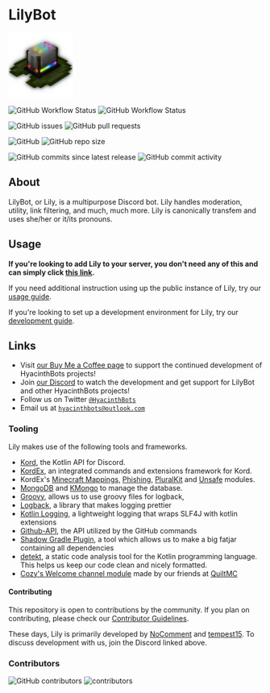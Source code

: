 # LilyBot

<img src="docs/lily-logo-transparent.png" alt="The LilyBot Logo" style="width: 128px"/>

![GitHub Workflow Status](https://img.shields.io/github/workflow/status/HyacinthBots/LilyBot/Build%20Only?label=Build%20Only) ![GitHub Workflow Status](https://img.shields.io/github/workflow/status/HyacinthBots/LilyBot/Build%20&%20Deploy?label=Build%20and%20Deploy)

![GitHub issues](https://img.shields.io/github/issues/HyacinthBots/LilyBot?label=Issues) ![GitHub pull requests](https://img.shields.io/github/issues-pr/HyacinthBots/LilyBot?label=Pull%20Requests)

![GitHub](https://img.shields.io/github/license/HyacinthBots/LilyBot?label=License) ![GitHub repo size](https://img.shields.io/github/repo-size/HyacinthBots/LilyBot?label=Repository%20Size)

![GitHub commits since latest release](https://img.shields.io/github/commits-since/HyacinthBots/LilyBot/latest/develop?include_prereleases) ![GitHub commit activity](https://img.shields.io/github/commit-activity/w/HyacinthBots/LilyBot?label=Commit%20Activity)

## About
LilyBot, or Lily, is a multipurpose Discord bot. Lily handles moderation, utility, link filtering, and much, much more. Lily is canonically transfem and uses she/her or it/its pronouns.

## Usage
**If you're looking to add Lily to your server, you don't need any of this and can simply click [this link](https://discord.com/api/oauth2/authorize?client_id=876278900836139008&permissions=1428479371270&scope=bot%20applications.commands).**

If you need additional instruction using up the public instance of Lily, try our
[usage guide](https://github.com/HyacinthBots/LilyBot/blob/main/docs/usage-guide.md).

If you're looking to set up a development environment for Lily, try our [development guide](https://github.com/HyacinthBots/LilyBot/blob/main/docs/development-guide.md).


## Links
* Visit [our Buy Me a Coffee page](https://buymeacoffee.com/Hyacinthbots) to support the continued development of HyacinthBots projects!
* Join [our Discord](https://discord.gg/hy2329fcTZ) to watch the development and get support for LilyBot and other HyacinthBots projects!
* Follow us on Twitter [`@HyacinthBots`](https://twitter.com/hyacinthbots)
* Email us at [`hyacinthbots@outlook.com`](mailto:hyacinthbots@outlook.com)

### Tooling
Lily makes use of the following tools and frameworks.
* [Kord](https://github.com/kordlib/kord), the Kotlin API for Discord.
* [KordEx](https://github.com/Kord-Extensions/kord-extensions), an integrated commands and extensions framework for Kord.
* KordEx's [Minecraft Mappings](https://github.com/Kord-Extensions/kord-extensions/tree/develop/extra-modules/extra-mappings), [Phishing](https://github.com/Kord-Extensions/kord-extensions/tree/develop/extra-modules/extra-phishing), [PluralKit](https://github.com/Kord-Extensions/kord-extensions/tree/develop/extra-modules/extra-pluralkit) and [Unsafe](https://github.com/Kord-Extensions/kord-extensions/tree/develop/modules/unsafe) modules.
* [MongoDB](https://www.mongodb.com/) and [KMongo](https://litote.org/kmongo/)
  to manage the database.
* [Groovy](https://www.groovy-lang.org/), allows us to use groovy files for logback,
* [Logback](https://github.com/qos-ch/logback), a library that makes logging prettier
* [Kotlin Logging](https://github.com/MicroUtils/kotlin-logging), a lightweight logging that wraps SLF4J with kotlin extensions
* [Github-API](https://github.com/hub4j/github-api), the API utilized by the GitHub commands
* [Shadow Gradle Plugin](https://github.com/johnrengelman/shadow), a tool which allows us to make a big fatjar containing all dependencies
* [detekt](https://detekt.dev/index.html), a static code analysis tool for the Kotlin programming language. This helps us keep our code clean and nicely formatted.
* [Cozy's Welcome channel module](hhttps://github.com/QuiltMC/cozy-discord/tree/root/module-welcome) made by our friends at [QuiltMC](https://quiltmc.org/)

#### Contributing
This repository is open to contributions by the community. If you plan on contributing, please check our
[Contributor Guidelines](https://github.com/HyacinthBots/LilyBot/blob/main/CONTRIBUTING.md).

These days, Lily is primarily developed by [NoComment](https://github.com/NoComment1105) and [tempest15](https://github.com/tempest15). To discuss development with us, join the Discord linked above.

### Contributors
![GitHub contributors](https://img.shields.io/github/contributors/HyacinthBots/LilyBot?label=Total%20Contributors)
![contributors](https://contrib.rocks/image?repo=HyacinthBots/LilyBot)
